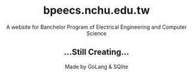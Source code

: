 


<center>

# bpeecs.nchu.edu.tw

A website for Banchelor Program of Electrical Engineering and Computer Science

## ...Still Creating...

Made by GoLang & SQlite

</center>
